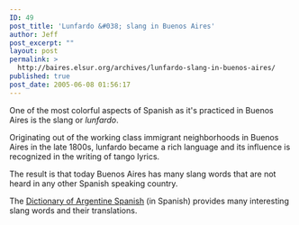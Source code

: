 ```yaml
---
ID: 49
post_title: 'Lunfardo &#038; slang in Buenos Aires'
author: Jeff
post_excerpt: ""
layout: post
permalink: >
  http://baires.elsur.org/archives/lunfardo-slang-in-buenos-aires/
published: true
post_date: 2005-06-08 01:56:17
---
```

One of the most colorful aspects of Spanish as it's practiced in Buenos Aires is the slang or <em>lunfardo</em>.

Originating out of the working class immigrant neighborhoods in Buenos Aires in the late 1800s, lunfardo became a rich language and its influence is recognized in the  writing of tango lyrics.

The result is that today Buenos Aires has many slang words that are not heard in any other Spanish speaking country.   

The <a href="http://www.elcastellano.org/miyara/dic_arg_esp.html">Dictionary of Argentine Spanish</a> (in Spanish) provides many interesting slang words and their translations.